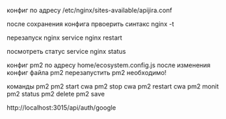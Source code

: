 конфиг по адресу /etc/nginx/sites-available/apijira.conf

после сохранения конфига првоерить синтакс
nginx -t

перезапуск nginx
service nginx restart

посмотреть статус
service nginx status

конфиг pm2 по адресу home/ecosystem.config.js
после изменения конфиг файла pm2 перезапустить pm2 необходимо!

команды pm2
pm2 start cwa
pm2 stop cwa
pm2 restart cwa
pm2 monit
pm2 status
pm2 delete
pm2 save

http://localhost:3015/api/auth/google
